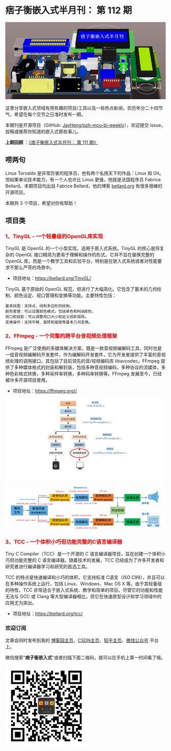 # 痞子衡嵌入式半月刊： 第 112 期

![](https://raw.githubusercontent.com/JayHeng/pzh-mcu-bi-weekly/master/pics/pzh_mcu_bi_weekly.PNG)

这里分享嵌入式领域有用有趣的项目/工具以及一些热点新闻，农历年分二十四节气，希望在每个交节之日准时发布一期。

本期刊是开源项目（GitHub: [JayHeng/pzh-mcu-bi-weekly](https://github.com/JayHeng/pzh-mcu-bi-weekly)），欢迎提交 issue，投稿或推荐你知道的嵌入式那些事儿。

**上期回顾** ：[《痞子衡嵌入式半月刊： 第 111 期》](https://www.cnblogs.com/henjay724/p/18551164)

## 唠两句

Linus Torvalds 是非常厉害的程序员，他有两个名扬天下的作品：Linux 和 Git。但如果单论技术能力，有一个人也许比 Linus 更强，他就是法国程序员 Fabrice Bellard。本期项目均出自 Fabrice Bellard，他的博客 [bellard.org](https://bellard.org/) 有很多很棒的开源项目。

本期共 3 个项目，希望对你有帮助！

## 项目类

### <font color="red">1、TinyGL - 一个轻量级的OpenGL库实现</font>

TinyGL 是 OpenGL 的一个小型实现，适用于嵌入式系统。TinyGL 的核心是将复杂的 OpenGL 接口精简为更易于理解和操作的形式。它并不旨在替换完整的 OpenGL 库，而是一个教学工具和实验平台，特别是在嵌入式系统或者对性能要求不那么严苛的场景中。

 * 项目地址：https://bellard.org/TinyGL/

TinyGL 基于原始的 OpenGL 规范，但进行了大幅简化。它包含了基本的几何绘制、颜色设定、视口管理和变换等功能。主要特性包括：

```text
基本绘图：支持点、线和多边形的绘制。
颜色管理：可以设置颜色模式，包括单色和RGB颜色。
视口和投影：可以调整视口大小和定义投影矩阵。
变换操作：支持平移、旋转和缩放等基本几何变换。
```

### <font color="red">2、FFmpeg - 一个完整的跨平台音视频处理框架</font>

FFmpeg 是广泛使用的多媒体解决方案，既是一款音视频编解码工具，同时也是一组音视频编解码开发套件，作为编解码开发套件，它为开发者提供了丰富的音视频处理的调用接口。其包括了目前领先的音/视频编码库 libavcodec。FFmpeg 提供了多种媒体格式的封装和解封装，包括多种音视频编码，多种协议的流媒体，多种色彩格式转换，多种采样率转换，多种码率转换等。FFmpeg 发展至今，已经被许多开源项目使用。

 * 项目地址：https://ffmpeg.org//

![](https://raw.githubusercontent.com/JayHeng/pzh-mcu-bi-weekly/master/pics/issue-112/FFmpeg.PNG)

### <font color="red">3、TCC - 一个体积小巧但功能完整的C语言编译器</font>

Tiny C Compiler（TCC）是一个开源的 C 语言编译器项目，旨在创建一个体积小巧但功能完整的 C 语言编译器。随着技术的发展，TCC 已经成为了许多开发者和研究者进行编译器学习和研究的首选工具。

TCC 的特点是快速编译和小巧的体积，它支持标准  C语言（ISO C99），并且可以在多种操作系统上运行，包括 Linux、Windows、Mac OS X 等。由于其轻量级的特性，TCC 非常适合于嵌入式系统、教学和简单的项目。尽管它的功能和性能无法与 GCC 或 Clang 等大型编译器相比，但它在快速原型设计和学习领域中的应用尤为突出。 

 * 项目地址：https://bellard.org/tcc/


### 欢迎订阅

文章会同时发布到我的 [博客园主页](https://www.cnblogs.com/henjay724/)、[CSDN主页](https://blog.csdn.net/henjay724)、[知乎主页](https://www.zhihu.com/people/henjay724)、[微信公众号](http://weixin.sogou.com/weixin?type=1&query=痞子衡嵌入式) 平台上。

微信搜索"__痞子衡嵌入式__"或者扫描下面二维码，就可以在手机上第一时间看了哦。

![](https://raw.githubusercontent.com/JayHeng/pzhmcu-picture/master/wechat/pzhMcu_qrcode_258x258.jpg)

